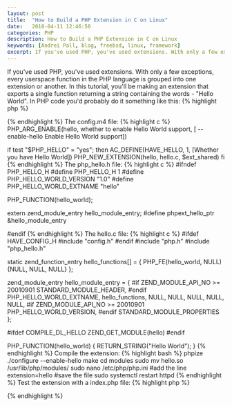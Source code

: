 ```yaml
---
layout: post
title:  "How to Build a PHP Extension in C on Linux"
date:   2018-04-11 12:46:56
categories: PHP
description: How to Build a PHP Extension in C on Linux
keywords: [Andrei Pall, blog, freebsd, linux, framework]
excerpt: If you've used PHP, you've used extensions. With only a few exceptions, every userspace function in the PHP language is grouped into one extension or another. In this tutorial, you'll be making an extension that exports a single function returning a string containing the words - "Hello World".
---
```

If you've used PHP, you've used extensions. With only a few exceptions, every userspace function in the PHP language is grouped into one extension or another. In this tutorial, you'll be making an extension that exports a single function returning a string containing the words - "Hello World". In PHP code you'd probably do it something like this:
{% highlight php %}
<?php

function hello_world() {
    return 'Hello World';
}

?>
{% endhighlight %}
The config.m4 file:
{% highlight c %}
PHP_ARG_ENABLE(hello, whether to enable Hello World support, 
[ --enable-hello   Enable Hello World support])

if test "$PHP_HELLO" = "yes"; then
   AC_DEFINE(HAVE_HELLO, 1, [Whether you have Hello World])
   PHP_NEW_EXTENSION(hello, hello.c, $ext_shared)
fi
{% endhighlight %}
The php_hello.h file:
{% highlight c %}
#ifndef PHP_HELLO_H
#define PHP_HELLO_H 1
#define PHP_HELLO_WORLD_VERSION "1.0"
#define PHP_HELLO_WORLD_EXTNAME "hello"

PHP_FUNCTION(hello_world);

extern zend_module_entry hello_module_entry;
#define phpext_hello_ptr &hello_module_entry

#endif
{% endhighlight %}
The hello.c file:
{% highlight c %}
#ifdef HAVE_CONFIG_H
#include "config.h"
#endif
#include "php.h"
#include "php_hello.h"

static zend_function_entry hello_functions[] = {
    PHP_FE(hello_world, NULL)
    {NULL, NULL, NULL}
};

zend_module_entry hello_module_entry = {
#if ZEND_MODULE_API_NO >= 20010901
    STANDARD_MODULE_HEADER,
#endif
    PHP_HELLO_WORLD_EXTNAME,
    hello_functions,
    NULL,
    NULL,
    NULL,
    NULL,
    NULL,
#if ZEND_MODULE_API_NO >= 20010901
    PHP_HELLO_WORLD_VERSION,
#endif
    STANDARD_MODULE_PROPERTIES
};

#ifdef COMPILE_DL_HELLO
ZEND_GET_MODULE(hello)
#endif

PHP_FUNCTION(hello_world)
{
    RETURN_STRING("Hello World");
}
{% endhighlight %}
Compile the extension:
{% highlight bash %}
phpize
./configure --enable-hello
make
cd modules
sudo mv hello.so /usr/lib/php/modules/
sudo nano /etc/php/php.ini
#add the line
extension=hello
#save the file
sudo systemctl restart httpd
{% endhighlight %}
Test the extension with a index.php file:
{% highlight php %}
<?php
echo hello_world();
phpinfo();
?>
{% endhighlight %}
